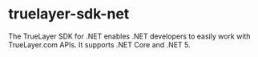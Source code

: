 # truelayer-sdk-net
The TrueLayer SDK for .NET enables .NET developers to easily work with TrueLayer.com APIs. It supports .NET Core and .NET 5.
